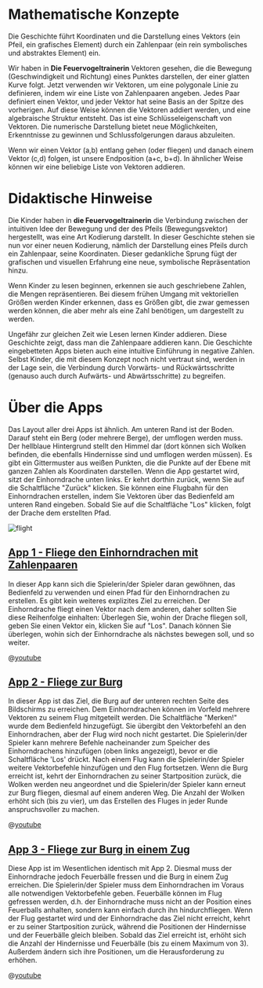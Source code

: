 # Mathematische Konzepte
Die Geschichte führt Koordinaten und die Darstellung eines Vektors (ein Pfeil, ein grafisches Element) durch ein Zahlenpaar (ein rein symbolisches und abstraktes Element) ein.

Wir haben in **Die Feuervogeltrainerin** Vektoren gesehen, die die Bewegung (Geschwindigkeit und Richtung) eines Punktes darstellen, der einer glatten Kurve folgt. Jetzt verwenden wir Vektoren, um eine polygonale Linie zu definieren, indem wir eine Liste von Zahlenpaaren angeben. Jedes Paar definiert einen Vektor, und jeder Vektor hat seine Basis an der Spitze des vorherigen. Auf diese Weise können die Vektoren addiert werden, und eine algebraische Struktur entsteht. Das ist eine Schlüsseleigenschaft von Vektoren. Die numerische Darstellung bietet neue Möglichkeiten, Erkenntnisse zu gewinnen und Schlussfolgerungen daraus abzuleiten.

Wenn wir einen Vektor (a,b) entlang gehen (oder fliegen) und danach einem Vektor (c,d) folgen, ist unsere Endposition (a+c, b+d). In ähnlicher Weise können wir eine beliebige Liste von Vektoren addieren. 

# Didaktische Hinweise
Die Kinder haben in **die Feuervogeltrainerin** die Verbindung zwischen der intuitiven Idee der Bewegung und der des Pfeils (Bewegungsvektor) hergestellt, was eine Art Kodierung darstellt. In dieser Geschichte stehen sie nun vor einer neuen Kodierung, nämlich der Darstellung eines Pfeils durch ein Zahlenpaar, seine Koordinaten. Dieser gedankliche Sprung fügt der grafischen und visuellen Erfahrung eine neue, symbolische Repräsentation hinzu.

Wenn Kinder zu lesen beginnen, erkennen sie auch geschriebene Zahlen, die Mengen repräsentieren. Bei diesem frühen Umgang mit vektoriellen Größen werden Kinder erkennen, dass es Größen gibt, die zwar gemessen werden können, die aber mehr als eine Zahl benötigen, um dargestellt zu werden.

Ungefähr zur gleichen Zeit wie Lesen lernen Kinder addieren. Diese Geschichte zeigt, dass man die Zahlenpaare addieren kann. Die Geschichte eingebetteten Apps bieten auch eine intuitive Einführung in negative Zahlen. Selbst Kinder, die mit diesem Konzept noch nicht vertraut sind, werden in der Lage sein, die Verbindung durch Vorwärts- und Rückwärtsschritte (genauso auch durch Aufwärts- und Abwärtsschritte) zu begreifen.

# Über die Apps
Das Layout aller drei Apps ist ähnlich. Am unteren Rand ist der Boden. Darauf steht ein Berg (oder mehrere Berge), der umflogen werden muss. Der hellblaue Hintergrund stellt den Himmel dar (dort können sich Wolken befinden, die ebenfalls Hindernisse sind und umflogen werden müssen). Es gibt ein Gittermuster aus weißen Punkten, die die Punkte auf der Ebene mit ganzen Zahlen als Koordinaten darstellen. Wenn die App gestartet wird, sitzt der Einhorndrache unten links. Er kehrt dorthin zurück, wenn Sie auf die Schaltfläche "Zurück" klicken. Sie können eine Flugbahn für den Einhorndrachen erstellen, indem Sie Vektoren über das Bedienfeld am unteren Rand eingeben. Sobald Sie auf die Schaltfläche "Los" klicken, folgt der Drache dem erstellten Pfad.

![flight](/stories/fire-2/img/_align-center_/flight_de.png)


## [App 1 - Fliege den Einhorndrachen mit Zahlenpaaren]($HUB_URL/de/apps/?appNumber=0&story=fire-2)

In dieser App kann sich die Spielerin/der Spieler daran gewöhnen, das Bedienfeld zu verwenden und einen Pfad für den Einhorndrachen zu erstellen. Es gibt kein weiteres explizites Ziel zu erreichen. Der Einhorndrache fliegt einen Vektor nach dem anderen, daher sollten Sie diese Reihenfolge einhalten: Überlegen Sie, wohin der Drache fliegen soll, geben Sie einen Vektor ein, klicken Sie auf "Los". Danach können Sie überlegen, wohin sich der Einhorndrache als nächstes bewegen soll, und so weiter.

@[youtube](bI3p7GuIWUw?_align-center_)

## [App 2 - Fliege zur Burg]($HUB_URL/de/apps/?appNumber=1&story=fire-2)

In dieser App ist das Ziel, die Burg auf der unteren rechten Seite des Bildschirms zu erreichen. Dem Einhorndrachen können im Vorfeld mehrere Vektoren zu seinem Flug mitgeteilt werden. Die Schaltfläche "Merken!" wurde dem Bedienfeld hinzugefügt. Sie übergibt den Vektorbefehl an den Einhorndrachen, aber der Flug wird noch nicht gestartet. Die Spielerin/der Spieler kann mehrere Befehle nacheinander zum Speicher des Einhorndrachens hinzufügen (oben links angezeigt), bevor er die Schaltfläche 'Los' drückt. Nach einem Flug kann die Spielerin/der Spieler weitere Vektorbefehle hinzufügen und den Flug fortsetzen. Wenn die Burg erreicht ist, kehrt der Einhorndrachen zu seiner Startposition zurück, die Wolken werden neu angeordnet und die Spielerin/der Spieler kann erneut zur Burg fliegen, diesmal auf einem anderen Weg. Die Anzahl der Wolken erhöht sich (bis zu vier), um das Erstellen des Fluges in jeder Runde anspruchsvoller zu machen.

@[youtube](lF0J5v_--9E?_align-center_)

## [App 3 - Fliege zur Burg in einem Zug]($HUB_URL/de/apps/?appNumber=2&story=fire-2)	

Diese App ist im Wesentlichen identisch mit App 2. Diesmal muss der Einhorndrache jedoch Feuerbälle fressen und die Burg in einem Zug erreichen. Die Spielerin/der Spieler muss dem Einhorndrachen im Voraus alle notwendigen Vektorbefehle geben. Feuerbälle können im Flug gefressen werden, d.h. der Einhorndrache muss nicht an der Position eines Feuerballs anhalten, sondern kann einfach durch ihn hindurchfliegen. Wenn der Flug gestartet wird und der Einhorndrache das Ziel nicht erreicht, kehrt er zu seiner Startposition zurück, während die Positionen der Hindernisse und der Feuerbälle gleich bleiben. Sobald das Ziel erreicht ist, erhöht sich die Anzahl der Hindernisse und Feuerbälle (bis zu einem Maximum von 3). Außerdem ändern sich ihre Positionen, um die Herausforderung zu erhöhen.

@[youtube](cWujLpATMPI?_align-center_)

